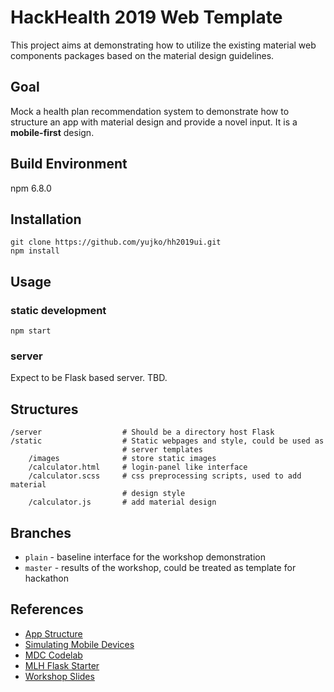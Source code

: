 # HackHealth 2019 Web Template

This project aims at demonstrating how to utilize the existing material web
components packages based on the material design guidelines.

## Goal

Mock a health plan recommendation system to demonstrate how to
structure an app with material design and provide a novel input.
It is a **mobile-first** design.


## Build Environment

npm 6.8.0


## Installation

    git clone https://github.com/yujko/hh2019ui.git
    npm install

## Usage

### static development

    npm start


### server

Expect to be Flask based server. TBD.


## Structures

    /server                  # Should be a directory host Flask
    /static                  # Static webpages and style, could be used as
                             # server templates
        /images              # store static images
        /calculator.html     # login-panel like interface
        /calculator.scss     # css preprocessing scripts, used to add material
                             # design style
        /calculator.js       # add material design


## Branches

+ `plain`  - baseline interface for the workshop demonstration
+ `master` - results of the workshop, could be treated as template for hackathon


## References

+ [App Structure](https://codeburst.io/creating-a-full-stack-web-application-with-python-npm-webpack-and-react-8925800503d9)
+ [Simulating Mobile Devices](https://developers.google.com/web/tools/chrome-devtools/device-mode/)
+ [MDC Codelab](https://codelabs.developers.google.com/codelabs/mdc-101-web/)
+ [MLH Flask Starter](https://github.com/MLH/mlh-hackathon-flask-starter)
+ [Workshop Slides](https://drive.google.com/file/d/1MtNUw-H6J4BFdqQ2x5Ketwc6ECD0GDA1/view?usp=sharing)
